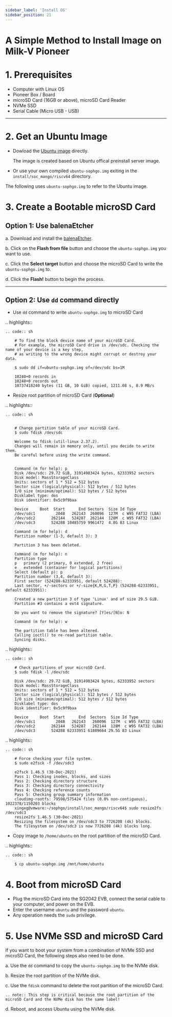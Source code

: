 ```yaml
---
sidebar_label: 'Install OS'
sidebar_position: 21
---
```


# A Simple Method to Install Image on Milk-V Pioneer

# 1. Prerequisites

- Computer with Linux OS
- Pioneer Box / Board
- microSD Card (16GB or above), microSD Card Reader
- NVMe SSD
- Serial Cable (Micro USB - USB)

-------------------------------

# 2. Get an Ubuntu Image

-   Dowload the [Ubuntu image](http://219.142.246.77:65000/sharing/agK6z51jP) directly.

    The image is created based on Ubuntu offical preinstall server image.

-   Or use your own compiled ``ubuntu-sophgo.img`` exiting in the
    ``install/soc_mango/riscv64`` directory.

The following uses ``ubuntu-sophgo.img`` to refer to the Ubuntu image.

# 3. Create a Bootable microSD Card

## Option 1: Use balenaEtcher

a. Download and install the [balenaEtcher](https://www.balena.io/etcher).

b. Click on the **Flash from file** button and choose the ``ubuntu-sophgo.img``
   you want to use.

c. Click the **Select target** button and choose the microSD Card
   to write the ``ubuntu-sophgo.img`` to.

d. Click the **Flash!** button to begin the process.

-------------------------------------

## Option 2: Use ``dd`` command directly

-   Use ``dd`` command to write ``ubuntu-sophgo.img`` to microSD Card

.. highlights::

    .. code:: sh

        # To find the block device name of your microSD Card.
        # For example, the microSD Card drive is /dev/sdc. Checking the name of your device is a key step,
        # as writing to the wrong device might corrupt or destroy your data.

        $ sudo dd if=ubuntu-sophgo.img of=/dev/sdc bs=1M

        10240+0 records in
        10240+0 records out
        10737418240 bytes (11 GB, 10 GiB) copied, 1211.08 s, 8.9 MB/s


-   Resize root partition of microSD Card (**Optional**)

.. highlights::

    .. code:: sh


        # Change partition table of your microSD Card.
        $ sudo fdisk /dev/sdc

        Welcome to fdisk (util-linux 2.37.2).
        Changes will remain in memory only, until you decide to write them.
        Be careful before using the write command.


        Command (m for help): p
        Disk /dev/sdc: 29.72 GiB, 31914983424 bytes, 62333952 sectors
        Disk model: MassStorageClass
        Units: sectors of 1 * 512 = 512 bytes
        Sector size (logical/physical): 512 bytes / 512 bytes
        I/O size (minimum/optimal): 512 bytes / 512 bytes
        Disklabel type: dos
        Disk identifier: 0x5c9f9baa

        Device     Boot  Start      End Sectors  Size Id Type
        /dev/sdc1         2048   262143  260096  127M  c W95 FAT32 (LBA)
        /dev/sdc2       262144   524287  262144  128M  c W95 FAT32 (LBA)
        /dev/sdc3       524288 10485759 9961472  4.8G 83 Linux

        Command (m for help): d
        Partition number (1-3, default 3): 3

        Partition 3 has been deleted.

        Command (m for help): n
        Partition type
        p   primary (2 primary, 0 extended, 2 free)
        e   extended (container for logical partitions)
        Select (default p): p
        Partition number (3,4, default 3):
        First sector (524288-62333951, default 524288):
        Last sector, +/-sectors or +/-size{K,M,G,T,P} (524288-62333951, default 62333951):

        Created a new partition 3 of type 'Linux' and of size 29.5 GiB.
        Partition #3 contains a ext4 signature.

        Do you want to remove the signature? [Y]es/[N]o: N

        Command (m for help): w

        The partition table has been altered.
        Calling ioctl() to re-read partition table.
        Syncing disks.

.. highlights::

    .. code:: sh

        # Check partitions of your microSD Card.
        $ sudo fdisk -l /dev/sdc

        Disk /dev/sdc: 29.72 GiB, 31914983424 bytes, 62333952 sectors
        Disk model: MassStorageClass
        Units: sectors of 1 * 512 = 512 bytes
        Sector size (logical/physical): 512 bytes / 512 bytes
        I/O size (minimum/optimal): 512 bytes / 512 bytes
        Disklabel type: dos
        Disk identifier: 0x5c9f9baa

        Device     Boot  Start      End  Sectors  Size Id Type
        /dev/sdc1         2048   262143   260096  127M  c W95 FAT32 (LBA)
        /dev/sdc2       262144   524287   262144  128M  c W95 FAT32 (LBA)
        /dev/sdc3       524288 62333951 61809664 29.5G 83 Linux


.. highlights::

    .. code:: sh

        # Force checking your file system.
        $ sudo e2fsck -f /dev/sdc3

        e2fsck 1.46.5 (30-Dec-2021)
        Pass 1: Checking inodes, blocks, and sizes
        Pass 2: Checking directory structure
        Pass 3: Checking directory connectivity
        Pass 4: Checking reference counts
        Pass 5: Checking group summary information
        cloudimg-rootfs: 79598/575424 files (0.0% non-contiguous), 1022378/1150203 blocks
        xingxg@vmware:~/sophgo/install/soc_mango/riscv64$ sudo resize2fs /dev/sdc3
        resize2fs 1.46.5 (30-Dec-2021)
        Resizing the filesystem on /dev/sdc3 to 7726208 (4k) blocks.
        The filesystem on /dev/sdc3 is now 7726208 (4k) blocks long.


-   Copy image to ``/home/ubuntu`` on the root partition of the microSD Card.

.. highlights::

    .. code:: sh

        $ cp ubuntu-sophgo.img /mnt/home/ubuntu

# 4. Boot from microSD Card

-   Plug the microSD Card into the SG2042 EVB,
    connect the serial cable to your computer,
    and power on the EVB.
-   Enter the username ``ubuntu`` and the password ``ubuntu``.
-   Any operation needs the ``sudo`` privilege.

# 5. Use NVMe SSD and microSD Card

If you want to boot your system from a combination of
NVMe SSD and microSD Card,
the following steps also need to be done.

a. Use the ``dd`` command to copy the ``ubuntu-sophgo.img`` to the NVMe disk.

b. Resize the root partition of the NVMe disk.

c. Use the ``fdisk`` command to delete the root partition of the microSD Card.

    .. note:: This step is critical because the root partition of the microSD Card and the NVMe disk has the same label!

d. Reboot, and access Ubuntu using the NVMe disk.
